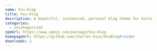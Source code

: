```yaml
---
name: hsu-blog
title: hsu-blog
description: A beautiful, customized, personal blog theme for Astro
categories:
  - uncategorized
npmUrl: https://www.npmjs.com/package/hsu-blog
homepageUrl: https://github.com/charles-hsuz/HsuBlog#readme
downloads: 2
---
```


